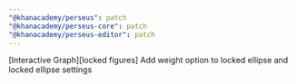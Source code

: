 ```yaml
---
"@khanacademy/perseus": patch
"@khanacademy/perseus-core": patch
"@khanacademy/perseus-editor": patch
---
```


[Interactive Graph][locked figures] Add weight option to locked ellipse and locked ellipse settings

